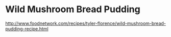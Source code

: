 Wild Mushroom Bread Pudding
====

http://www.foodnetwork.com/recipes/tyler-florence/wild-mushroom-bread-pudding-recipe.html